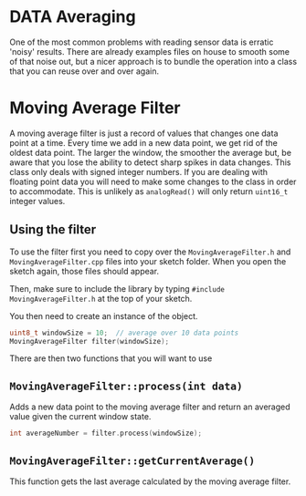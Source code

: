 # DATA Averaging
One of the most common problems with reading sensor data is erratic 'noisy' results. There are already examples files on house to smooth some of that noise out, but a nicer approach is to bundle the operation into a class that you can reuse over and over again.

# Moving Average Filter

A moving average filter is just a record of values that changes one data point at a time. Every time we add in a new data point, we get rid of the oldest data point. The larger the window, the smoother the average but, be aware that you lose the ability to detect sharp spikes in data changes.
This class only deals with signed integer numbers. If you are dealing with floating point data you will need to make some changes to the class in order to accommodate. This is unlikely as `analogRead()` will only return `uint16_t` integer values.

## Using the filter

To use the filter first you need to copy over the `MovingAverageFilter.h` and `MovingAverageFilter.cpp` files into your sketch folder. When you open the sketch again, those files should appear.

Then, make sure to include the library by typing `#include MovingAverageFilter.h` at the top of your sketch.

You then need to create an instance of the object.

```c++
uint8_t windowSize = 10;  // average over 10 data points
MovingAverageFilter filter(windowSize);
```

There are then two functions that you will want to use

## `MovingAverageFilter::process(int data)`

Adds a new data point to the moving average filter and return an averaged value given the current window state.

```c++
int averageNumber = filter.process(windowSize);
```


## `MovingAverageFilter::getCurrentAverage()`

This function gets the last average calculated by the moving average filter.     
